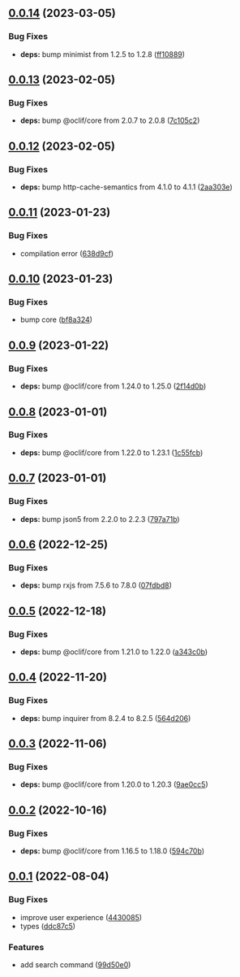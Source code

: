 ## [0.0.14](https://github.com/oclif/plugin-search/compare/0.0.13...0.0.14) (2023-03-05)


### Bug Fixes

* **deps:** bump minimist from 1.2.5 to 1.2.8 ([ff10889](https://github.com/oclif/plugin-search/commit/ff10889f1c8525807aacf8d9a853446aefdbae36))



## [0.0.13](https://github.com/oclif/plugin-search/compare/0.0.12...0.0.13) (2023-02-05)


### Bug Fixes

* **deps:** bump @oclif/core from 2.0.7 to 2.0.8 ([7c105c2](https://github.com/oclif/plugin-search/commit/7c105c24904158f0e4c8ee22e44f9227c32a6bf9))



## [0.0.12](https://github.com/oclif/plugin-search/compare/0.0.11...0.0.12) (2023-02-05)


### Bug Fixes

* **deps:** bump http-cache-semantics from 4.1.0 to 4.1.1 ([2aa303e](https://github.com/oclif/plugin-search/commit/2aa303e8ce8e3c24e4f3ada503993fe023b54238))



## [0.0.11](https://github.com/oclif/plugin-search/compare/0.0.10...0.0.11) (2023-01-23)


### Bug Fixes

* compilation error ([638d9cf](https://github.com/oclif/plugin-search/commit/638d9cf57f283222c5b69e7a5a4c52ba0b9fa084))



## [0.0.10](https://github.com/oclif/plugin-search/compare/0.0.9...0.0.10) (2023-01-23)


### Bug Fixes

* bump core ([bf8a324](https://github.com/oclif/plugin-search/commit/bf8a324ea2b63fa7553689f264aecea46c41e82a))



## [0.0.9](https://github.com/oclif/plugin-search/compare/0.0.8...0.0.9) (2023-01-22)


### Bug Fixes

* **deps:** bump @oclif/core from 1.24.0 to 1.25.0 ([2f14d0b](https://github.com/oclif/plugin-search/commit/2f14d0be0918d8c165b389bcf609497deb621d82))



## [0.0.8](https://github.com/oclif/plugin-search/compare/0.0.7...0.0.8) (2023-01-01)


### Bug Fixes

* **deps:** bump @oclif/core from 1.22.0 to 1.23.1 ([1c55fcb](https://github.com/oclif/plugin-search/commit/1c55fcba08432aaa177b95958532fab98af1fd8e))



## [0.0.7](https://github.com/oclif/plugin-search/compare/0.0.6...0.0.7) (2023-01-01)


### Bug Fixes

* **deps:** bump json5 from 2.2.0 to 2.2.3 ([797a71b](https://github.com/oclif/plugin-search/commit/797a71b8870516a1b571b3bc068bd11decb027e2))



## [0.0.6](https://github.com/oclif/plugin-search/compare/0.0.5...0.0.6) (2022-12-25)


### Bug Fixes

* **deps:** bump rxjs from 7.5.6 to 7.8.0 ([07fdbd8](https://github.com/oclif/plugin-search/commit/07fdbd862f8e6374e08687f2d816c9e67fa9bc5c))



## [0.0.5](https://github.com/oclif/plugin-search/compare/0.0.4...0.0.5) (2022-12-18)


### Bug Fixes

* **deps:** bump @oclif/core from 1.21.0 to 1.22.0 ([a343c0b](https://github.com/oclif/plugin-search/commit/a343c0b0f128ec21e06cdfb8afcd9d2ee7f85ca2))



## [0.0.4](https://github.com/oclif/plugin-search/compare/0.0.3...0.0.4) (2022-11-20)


### Bug Fixes

* **deps:** bump inquirer from 8.2.4 to 8.2.5 ([564d206](https://github.com/oclif/plugin-search/commit/564d2068a5a789cacb8c3c9fc844a670f84a7d3e))



## [0.0.3](https://github.com/oclif/plugin-search/compare/0.0.2...0.0.3) (2022-11-06)


### Bug Fixes

* **deps:** bump @oclif/core from 1.20.0 to 1.20.3 ([9ae0cc5](https://github.com/oclif/plugin-search/commit/9ae0cc55f5c34a405aa193474ddbe10ed93d948c))



## [0.0.2](https://github.com/oclif/plugin-search/compare/v0.0.1...0.0.2) (2022-10-16)


### Bug Fixes

* **deps:** bump @oclif/core from 1.16.5 to 1.18.0 ([594c70b](https://github.com/oclif/plugin-search/commit/594c70bfdb718ff3afce6da997f7eec268bcfbe1))



## [0.0.1](https://github.com/oclif/plugin-search/compare/99d50e0f1335b0166ebe4f90629ddd2583d629b4...v0.0.1) (2022-08-04)


### Bug Fixes

* improve user experience ([4430085](https://github.com/oclif/plugin-search/commit/4430085df77d335cc7cef134cc626c2a61c0a556))
* types ([ddc87c5](https://github.com/oclif/plugin-search/commit/ddc87c58842d73c7d20627101857da43f94c0364))


### Features

* add search command ([99d50e0](https://github.com/oclif/plugin-search/commit/99d50e0f1335b0166ebe4f90629ddd2583d629b4))




